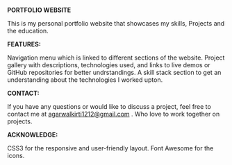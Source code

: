 **PORTFOLIO WEBSITE**

This is my personal portfolio website that showcases my skills, Projects and the education.

**FEATURES:**

Navigation menu which is linked to different sections of the website.
Project gallery with descriptions, technologies used, and links to live demos or GitHub repositories for better undrstandings.
A skill stack section to get an understanding about the technologies I worked upton.

**CONTACT:**

If you have any questions or would like to discuss a project, feel free to contact me at agarwalkirti1212@gmail.com .
Who love to work together on projects.

**ACKNOWLEDGE:**

CSS3 for the responsive and user-friendly layout.
Font Awesome for the icons.
